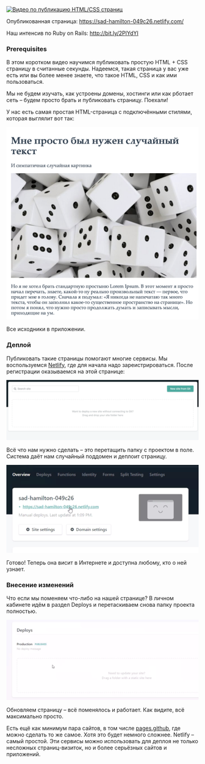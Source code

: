 [![Видео по публикацию HTML/CSS страниц](http://img.youtube.com/vi/WJnCF_Zrtb8/0.jpg)](http://www.youtube.com/watch?v=WJnCF_Zrtb8)

Опубликованная страница: https://sad-hamilton-049c26.netlify.com/

Наш интенсив по Ruby on Rails: http://bit.ly/2PlYdYI

### Prerequisites

В этом коротком видео научимся публиковать простую HTML + CSS страницу в считанные секунды. Надеемся, такая страница у вас уже есть или вы более менее знаете, что такое HTML, CSS и как ими пользоваться.

Мы не будем изучать, как устроены домены, хостинги или как рботает сеть – будем просто брать и публиковать страницу. Поехали!

У нас есть самая простая HTML-страница с подключёнными стилями, которая выглялит вот так:

![Наша страница](screenshots/01.png "Наша страница")

Все исходники в приложении.

### Деплой

Публиковать такие страницы помогают многие сервисы. Мы воспользуемся [Netlify](https://app.netlify.com), где для начала надо зареистрироваться. После регистрации оказываемся на этой странице:

![Netlify](screenshots/02.png "Перетаскиваем сюда папку")

Всё что нам нужно сделать – это перетащить папку с проектом в поле. Система даёт нам случайный поддомен и деплоит страницу.

![Поддомен](screenshots/03.png "Наш поддомен")

Готово! Теперь она висит в Интернете и доступна любому, кто о ней узнает.

### Внесение изменений

Что если мы поменяем что-либо на нашей странице? В личном кабинете идём в раздел Deploys и перетаскиваем снова папку проекта полностью.

![Deploys](screenshots/04.png "Снова перетаскиваем")

Обновляем страницу – всё поменялось и работает. Как видите, всё максимально просто.

Есть ещё как минимум пара сайтов, в том числе [pages.github](https://pages.github.com), где можно сделать то же самое. Хотя это будет немного сложнее. Netlify – самый простой. Эти сервисы можно использовать для деплоя не только несложных страниц-визиток, но и более серьёзных сайтов и приложений.
